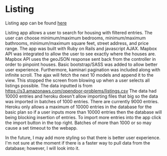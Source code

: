 # Listing

[here]: http://opendoorapp.herokuapp.com

Listing app can be found [here]

Listing app allows a user to search for housing with filtered entries.
The user can choose minimum/maximum bedrooms, minimum/maximum bathrooms,
minimum/maximum square feet, street address, and price range. The app was built
with Ruby on Rails and javascript AJAX. Mapbox API was integrated to allow the
user to see exactly where the houses are. Mapbox API uses the geoJSON
response sent back from the controller in order to pinpoint houses.
Basic bootstrap/SASS was added to allow better user experience. Furthermore,
kaminari pagination was included along with infinite scroll. The ajax will
fetch the next 10 models and append it to the view. This stopped the screen
from blowing up when a user selects all listings possible.
The data inputted is from
https://s3.amazonaws.com/opendoor-problems/listings.csv
The data had 10000 entries and heroku doesn't allow importing files that
big so the data was imported in batches of 1000 entries. There are currently
9000 entries. Heroku only allows a maximum of 10000 entries in the database for
the basic plan so if a user inputs more than 10000 entries then
the database will being blocking insertion of entries. To import
more entries into the app click the import button in the top right. Batches
of more than 1000 or so may cause a set timeout to the webapp.


In the future, I may add more styling so that there is better user experience.
I'm not sure at the moment if there is a faster way to pull data from the
database; however, I will look into it.
